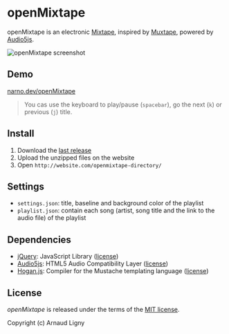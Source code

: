 # openMixtape

openMixtape is an electronic [Mixtape](http://en.wikipedia.org/wiki/Mixtape), inspired by [Muxtape](http://en.wikipedia.org/wiki/Muxtape), powered by [Audio5js](https://github.com/zohararad/audio5js).

![openMixtape screenshot](https://raw.githubusercontent.com/Narno/openMixtape/gh-pages/_phpoole/assets/images/openMixtape.png "openMixtape screenshot")

## Demo

[narno.dev/openMixtape](https://narno.dev/openMixtape/)

> You cas use the keyboard to play/pause (`spacebar`), go the next (`k`) or previous (`j`) title.

## Install

1. Download the [last release](https://github.com/Narno/openMixtape/releases)
2. Upload the unzipped files on the website
3. Open `http://website.com/openmixtape-directory/`

## Settings

* `settings.json`: title, baseline and background color of the playlist
* `playlist.json`: contain each song (artist, song title and the link to the audio file) of the playlist

## Dependencies

* [jQuery](https://github.com/jquery/jquery): JavaScript Library ([license](https://github.com/jquery/jquery/blob/master/LICENSE.txt))
* [Audio5js](https://github.com/zohararad/audio5js): HTML5 Audio Compatibility Layer ([license](https://github.com/zohararad/audio5js#license))
* [Hogan.js](https://github.com/twitter/hogan.js): Compiler for the Mustache templating language ([license](https://github.com/twitter/hogan.js/blob/master/LICENSE))

## License

_openMixtape_ is released under the terms of the [MIT license](http://opensource.org/licenses/MIT).

Copyright (c) Arnaud Ligny
